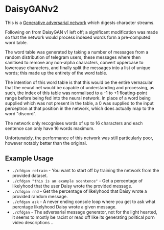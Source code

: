 # DaisyGANv2
This is a [Generative adversarial network](https://en.wikipedia.org/wiki/Generative_adversarial_network) which digests character streams.

Following on from DaisyGAN v1 left off; a significant modification was made so that the network would process indexed words form a pre-computed word table.

The word table was generated by taking a number of messages from a random distribution of telegram users, these messages where then sanitised to remove any non-alpha characters, convert uppercase to lowercase characters, and finally split the messages into a list of unique words; this made up the entirety of the word table.

The intention of this word table is that this would be the entire vernacular that the neural net would be capable of understanding and processing, as such, the index of this table was normalised to a -1 to +1 floating-point range before being fed into the neural network. In place of a word being supplied which was not present in the table, a 0 was supplied to the input perceptron at that position in the network, which does actually map to the word "discord".

The network only recognises words of up to 16 characters and each sentence can only have 16 words maximum.

Unfortunately, the performance of this network was still particularly poor, however notably better than the original.

## Example Usage
- ```./cfdgan retrain``` - You want to start off by training the network from the provided dataset.
- ```./cfdgan "this is an example scentence"``` - Get a percentage of likelyhood that the user Daisy wrote the provided message.
- ```./cfdgan rnd``` - Get the percentage of likelyhood that Daisy wrote a provided random message.
- ```./cfdgan ask``` - A never ending console loop where you get to ask what percntage likelyhood Daisy wrote a given message.
- ```./cfdgan``` - The adversarial message generator, not for the light hearted, it seems to mostly be racist or read off like its generating political porn video descriptions ..
